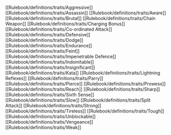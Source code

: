 [[Rulebook/definitions/traits/Aggressive]]
[[Rulebook/definitions/traits/Assassin]]
[[Rulebook/definitions/traits/Aware]]
[[Rulebook/definitions/traits/Brutal]]
[[Rulebook/definitions/traits/Chain Weapon]]
[[Rulebook/definitions/traits/Charging Bonus]]
[[Rulebook/definitions/traits/Co-ordinated Attack]]
[[Rulebook/definitions/traits/Defensive]]
[[Rulebook/definitions/traits/Dodge]]
[[Rulebook/definitions/traits/Endurance]]
[[Rulebook/definitions/traits/Feint]]
[[Rulebook/definitions/traits/Impenetrable Defence]]
[[Rulebook/definitions/traits/Indomitable]]
[[Rulebook/definitions/traits/Insignificant]]
[[Rulebook/definitions/traits/Kata]]
[[Rulebook/definitions/traits/Lightning Reflexes]]
[[Rulebook/definitions/traits/Parry]]
[[Rulebook/definitions/traits/Pierce]]
[[Rulebook/definitions/traits/Prowess]]
[[Rulebook/definitions/traits/Reach]]
[[Rulebook/definitions/traits/Sharp]]
[[Rulebook/definitions/traits/Sixth Sense]]
[[Rulebook/definitions/traits/Slow]]
[[Rulebook/definitions/traits/Split Attack]]
[[Rulebook/definitions/traits/Strong]]
[[Rulebook/definitions/traits/Tireless]]
[[Rulebook/definitions/traits/Tough]]
[[Rulebook/definitions/traits/Unblockable]]
[[Rulebook/definitions/traits/Vengeance]]
[[Rulebook/definitions/traits/Weak]]